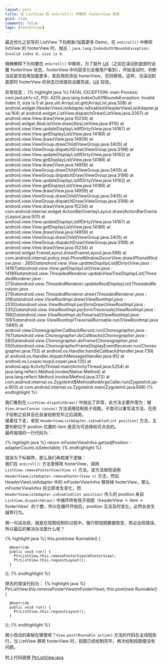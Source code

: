 ```yaml
---
layout: post
title: 在 ListView 的 onScroll() 中移除 footerView 失败
guid: true
comments: false
tags: [footerView]
---
```


最近优化之前写的 ListView 下拉刷新/加载更多 Demo，在 `onScroll()` 中移除 listView 的 footerView 时，抛出：`java.lang.IndexOutOfBoundsException: Invalid index 0, size is 0`.

稍微解释下为何要在 `onScroll()` 中移除，为了提升 [UX](https://en.wikipedia.org/wiki/User_experience)（之前在滚动到底部时设置 footerView 状态，footerView 中内容变化会被用户看到），开始滚动时，判断当前是否启用加载更多，若启用则添加 footerView，否则移除。这样，当滚动到底部时 footerView 的状态已经提前设置完成，[UX](https://en.wikipedia.org/wiki/User_experience) 较佳。

异常信息：
{% highlight java %}
FATAL EXCEPTION: main
Process: com.jwd.ptrlv.v2, PID: 4255
java.lang.IndexOutOfBoundsException: Invalid index 0, size is 0
at java.util.ArrayList.get(ArrayList.java:308)
at android.widget.HeaderViewListAdapter.isEnabled(HeaderViewListAdapter.java:164)
at android.widget.ListView.dispatchDraw(ListView.java:3307)
at android.view.View.draw(View.java:15234)
at android.widget.AbsListView.draw(AbsListView.java:4110)
at android.view.View.updateDisplayListIfDirty(View.java:14167)
at android.view.View.getDisplayList(View.java:14189)
at android.view.View.draw(View.java:14959)
at android.view.ViewGroup.drawChild(ViewGroup.java:3405)
at android.view.ViewGroup.dispatchDraw(ViewGroup.java:3198)
at android.view.View.updateDisplayListIfDirty(View.java:14162)
at android.view.View.getDisplayList(View.java:14189)
at android.view.View.draw(View.java:14959)
at android.view.ViewGroup.drawChild(ViewGroup.java:3405)
at android.view.ViewGroup.dispatchDraw(ViewGroup.java:3198)
at android.view.View.updateDisplayListIfDirty(View.java:14162)
at android.view.View.getDisplayList(View.java:14189)
at android.view.View.draw(View.java:14959)
at android.view.ViewGroup.drawChild(ViewGroup.java:3405)
at android.view.ViewGroup.dispatchDraw(ViewGroup.java:3198)
at android.view.View.draw(View.java:15234)
at com.android.internal.widget.ActionBarOverlayLayout.draw(ActionBarOverlayLayout.java:501)
at android.view.View.updateDisplayListIfDirty(View.java:14167)
at android.view.View.getDisplayList(View.java:14189)
at android.view.View.draw(View.java:14959)
at android.view.ViewGroup.drawChild(ViewGroup.java:3405)
at android.view.ViewGroup.dispatchDraw(ViewGroup.java:3198)
at android.view.View.draw(View.java:15234)
at android.widget.FrameLayout.draw(FrameLayout.java:598)
at com.android.internal.policy.impl.PhoneWindow$DecorView.draw(PhoneWindow.java:2650)
at android.view.View.updateDisplayListIfDirty(View.java:14167)
at android.view.View.getDisplayList(View.java:14189)
at android.view.ThreadedRenderer.updateViewTreeDisplayList(ThreadedRenderer.java:273)
at android.view.ThreadedRenderer.updateRootDisplayList(ThreadedRenderer.java:279)
at android.view.ThreadedRenderer.draw(ThreadedRenderer.java:318)
at android.view.ViewRootImpl.draw(ViewRootImpl.java:2530)
at android.view.ViewRootImpl.performDraw(ViewRootImpl.java:2352)
at android.view.ViewRootImpl.performTraversals(ViewRootImpl.java:1982)
at android.view.ViewRootImpl.doTraversal(ViewRootImpl.java:1061)
at android.view.ViewRootImpl$TraversalRunnable.run(ViewRootImpl.java:5885)
at android.view.Choreographer$CallbackRecord.run(Choreographer.java:767)
at android.view.Choreographer.doCallbacks(Choreographer.java:580)
at android.view.Choreographer.doFrame(Choreographer.java:550)
at android.view.Choreographer$FrameDisplayEventReceiver.run(Choreographer.java:753)
at android.os.Handler.handleCallback(Handler.java:739)
at android.os.Handler.dispatchMessage(Handler.java:95)
at android.os.Looper.loop(Looper.java:135)
at android.app.ActivityThread.main(ActivityThread.java:5254)
at java.lang.reflect.Method.invoke(Native Method)
at java.lang.reflect.Method.invoke(Method.java:372)
at com.android.internal.os.ZygoteInit$MethodAndArgsCaller.run(ZygoteInit.java:903)
at com.android.internal.os.ZygoteInit.main(ZygoteInit.java:698)
{% endhighlight %}

我们看到在 `ListView.dispatchDraw()` 中抛出了异常，此方法主要作用为：被 `View.draw(Canvas canvas)` 方法调用绘制孩子视图，子类可以重写该方法，在孩子绘制之前并且在自身绘制完毕之后调用。  
接着往下走，来到 `HeaderViewListAdapter.isEnabled(int position)` 方法，主要判断位于 postion 位置的 item 是否为可选择和可点击的。  
最终报错的一行代码为：

{% highlight java %}
return mFooterViewInfos.get(adjPosition - adapterCount).isSelectable;
{% endhighlight %}

错误为下标越界，那么我们再梳理下逻辑：  
我们在 `onScroll()` 方法里移除 footerView，调用 `ListView.removeFooterView(View v)` 方法，该方法继而调用 `HeaderViewListAdapter.removeFooter(View v)` 方法，然后 HeaderViewListAdapter 中的 mFooterViewInfos 移除掉 footerView，那么 mFooterViewInfos 将立即发生变化，而 `HeaderViewListAdapter.isEnabled(int position)` 传入的 position 来自 `ListView.dispatchDraw()` 中循环所有孩子视图（headerView ＋ item ＋ footerView）的个数，所以在循环开始后，position 无法及时变化，必然会发生越界行为。

用一句话总结，就是在视图绘制的过程中，强行把视图数据改变，势必出现错误，所以最后的解决办法是什么呢？

{% highlight java %}
this.post(new Runnable() {

      @Override
      public void run() {
        PtrListView.this.removeFooterView(mFooterView);
        PtrListView.this.requestLayout();
      }
});
{% endhighlight %}

原先的错误代码为：
{% highlight java %}
PtrListView.this.removeFooterView(mFooterView);
this.post(new Runnable() {

      @Override
      public void run() {
        PtrListView.this.requestLayout();
      }
});
{% endhighlight %}

微小改动的奥秘在哪里呢？`View.post(Runnable action)` 方法的代码在主线程执行，当 ListView 移除 footerView 时，视图已经绘制完毕，再次绘制视图便没有问题。

附上代码链接 [PtrListView.java](https://gist.github.com/johnwatsondev/5922a3be8bc2555bff93)

<!-- {% gist johnwatsondev/5922a3be8bc2555bff93 %} -->
